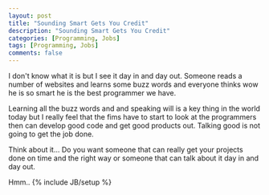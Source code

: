 ```yaml
---
layout: post
title: "Sounding Smart Gets You Credit"
description: "Sounding Smart Gets You Credit"
categories: [Programming, Jobs]
tags: [Programming, Jobs]
comments: false
---
```

I don't know what it is but I see it day in and day out. Someone reads a number of websites and learns some buzz words and everyone thinks wow he is so smart he is the best programmer we have.

Learning all the buzz words and and speaking will is a key thing in the world today but I really feel that the fims have to start to look at the programmers then can develop good code and get good products out. Talking good is not going to get the job done. 

Think about it... Do you want someone that can really get your projects done on time and the right way or someone that can talk about it day in and day out.

Hmm.. 
{% include JB/setup %}
